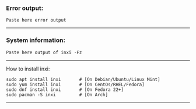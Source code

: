 ### Error output:
```text
Paste here error output
```
---

### System information:
```text
Paste here output of inxi -Fz  
```
---

How to install inxi:
```shell script
sudo apt install inxi       # [On Debian/Ubuntu/Linux Mint]
sudo yum install inxi       # [On CentOs/RHEL/Fedora]
sudo dnf install inxi       # [On Fedora 22+]
sudo pacman -S inxi         # [On Arch]
```
---
